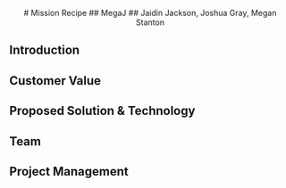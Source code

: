 <p align="center">
# Mission Recipe
## MegaJ
## Jaidin Jackson, Joshua Gray, Megan Stanton
</p>

## Introduction


## Customer Value

## Proposed Solution & Technology

## Team

## Project Management
